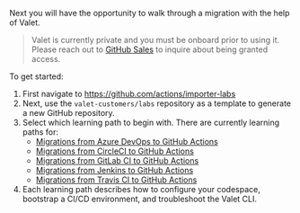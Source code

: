 Next you will have the opportunity to walk through a migration with the help of Valet. 

> Valet is currently private and you must be onboard prior to using it. Please reach out to [GitHub Sales](https://github.com/enterprise/contact) to inquire about being granted access. 

To get started:
1. First navigate to https://github.com/actions/importer-labs 
2. Next, use the ```valet-customers/labs``` repository as a template to generate a new GitHub repository.
3. Select which learning path to begin with. There are currently learning paths for:
   - [Migrations from Azure DevOps to GitHub Actions](https://github.com/valet-customers/labs/blob/main/azure_devops/readme.md)
   - [Migrations from CircleCI to GitHub Actions](https://github.com/valet-customers/labs/blob/main/circle_ci/readme.md)
   - [Migrations from GitLab CI to GitHub Actions](https://github.com/valet-customers/labs/blob/main/gitlab/readme.md)
   - [Migrations from Jenkins to GitHub Actions](https://github.com/valet-customers/labs/blob/main/jenkins/readme.md)
   - [Migrations from Travis CI to GitHub Actions](https://github.com/valet-customers/labs/blob/main/travis/readme.md)
4. Each learning path describes how to configure your codespace, bootstrap a CI/CD environment, and troubleshoot the Valet CLI.
